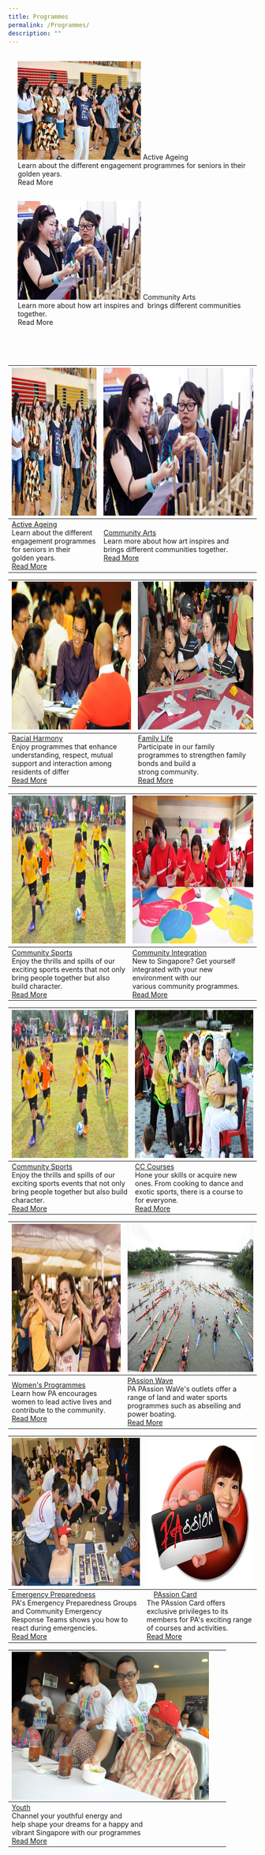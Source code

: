 ```yaml
---
title: Programmes
permalink: /Programmes/
description: ""
---
```

<ul style="display: grid; grid-template-columns: repeat(auto-fit, minmax(228px, 1fr)); gap: 1rem; margin: 2rem 2vw; padding: 0; list-style-type: none;">
  <li>
  <div style="position: relative; display: block; height: 100%;  overflow: hidden; text-decoration: none;">
		<img style="height:200px;width:250px;" src="images/Programmes/main-activeageing_edited.jpg">
		<a href="/our-programmes/Active-Ageing" style="text-decoration:none;">Active Ageing</a><br>
		Learn about the different engagement programmes for seniors in their golden years.<br>
		<a href="/our-programmes/Active-Ageing" style="text-decoration:none;">Read More</a>
      <div style="position: relative; display: flex; align-items: center; gap: 2em; padding: 1em 1em 0;"></div>
    
  </div>
</li>
<li>
  <div style="position: relative; display: block; height: 100%;  overflow: hidden; text-decoration: none;">
    <a href="/volunteer-programmes/it-is-storytime" style="text-decoration:none;">
      <img style="height:200px;width:250px;" src="/images/Programmes/main-racialharmony.jpg">
				<a href="/our-programmes/Community-Arts" style="text-decoration:none;">Community Arts</a><br>
	Learn more about how art inspires and  brings different communities together.<br>
		<a href="/our-programmes/Community-Arts" style="text-decoration:none;">Read More</a>
      <div style="position: relative; display: flex; align-items: center; gap: 2em; padding: 1em 1em 0;"></div>
    </a>
  </div>
</li>
<li>
  <div style="position: relative; display: block; height: 100%;  overflow: hidden; text-decoration: none;">&nbsp;</div>
</li>
</ul>



| <img style="height:300px;width:400px" src="/images/Programmes/main-activeageing_edited.jpg">  |  <img style="height:300px;width:400px" src="/images/Programmes/main-racialharmony.jpg"> | 
| -------- | -------- | 
| [Active Ageing](/our-programmes/Active-Ageing)<br>Learn about the different engagement programmes for seniors in their golden years.  <br> [Read More](/our-programmes/Active-Ageing) |[Community Arts](/our-programmes/Community-Arts)<br>Learn more about how art inspires and  brings different communities together.<br>[Read More](/our-programmes/Community-Arts)| 

| <img style="height:300px;width:400px" src="/images/Programmes/main-communitydialogue_edited.jpg">  |  <img style="height:300px;width:400px" src="/images/Programmes/main-familylife.jpg"> | 
| -------- | -------- | 
| [Racial Harmony](/our-programmes/Racial-Harmony) <br>Enjoy programmes that enhance understanding, respect, mutual support and interaction among residents of differ<br>  [Read More](/our-programmes/Racial-Harmony) |[Family Life](/our-programmes/Family-life)   <br>Participate in our family programmes to strengthen family bonds and build a strong community.<br>[Read More](/our-programmes/Family-Life) | 

|<img style="height:300px;width:400px" src="/images/Programmes/main-communitysports.jpg">  |  <img style="height:300px;width:400px" src="/images/Programmes/main-communityintegration.jpg"> | 
| -------- | -------- | 
| [Community Sports](/our-programmes/Community-Sports)  <br>Enjoy the thrills and spills of our exciting sports events that not only bring people together but also build character. <br>[Read More](/our-programmes/Community-Sports)  |[Community Integration](/our-programmes/Community-Integration)  <br>New to Singapore? Get yourself integrated with your new environment with our various community programmes.<br>[Read More](/our-programmes/Community-Integration) | 

|<img style="height:300px;width:400px" src="/images/Programmes/main-communitysports.jpg">  |  <img style="height:300px;width:400px" src="/images/Programmes/main-cccourses_edited.jpg"> | 
| -------- | -------- | 
| [Community Sports](/our-programmes/Community-Sports)  <br>Enjoy the thrills and spills of our exciting sports events that not only bring people together but also build character. <br>[Read More](/our-programmes/Community-Sports)  | [CC Courses](/our-programmes/CC-Courses/CC-Courses) <br>Hone your skills or acquire new ones. From cooking to dance and exotic sports, there is a course to for everyone.<br>[Read More](/our-programmes/CC-Courses/CC-Courses)  | 


|<img style="height:300px;width:400px" src="/images/Programmes/main-womensprogrammes_edited.jpg">  |  <img style="height:300px;width:400px" src="/images/Programmes/main-waterventure.jpg"> | 
| -------- | -------- | 
| [Women's Programmes](/our-programmes/Womens-Programmes) <br>Learn how PA encourages women to lead active lives and contribute to the community.<br>[Read More](/our-programmes/Womens-Programmes) | [PAssion Wave](/our-programmes/PAssion-Wave/PAssion-WaVe) <br>PA PAssion WaVe's outlets offer a range of land and water sports programmes such as abseiling and power boating. <br>[Read More](/our-programmes/PAssion-Wave/PAssion-WaVe) |



| <img style="height:300px;width:400px" src="/images/Programmes/main-emergencypreparedness_edited.jpg">| <img style="height:300px;width:400px" src="/images/Programmes/main-passioncard.jpg">|
| -------- | -------- | 
 | [Emergency Preparedness](/our-programmes/Emergency-Preparedness)<br>PA's Emergency Preparedness Groups and Community Emergency Response Teams shows you how to react during emergencies.<br>[Read More](/our-programmes/Emergency-Preparedness)     | &emsp;[PAssion Card](/our-programmes/PAssion-Card) <br>The PAssion Card offers exclusive privileges to its members for PA's exciting range of courses and activities.<br>[Read More](/our-programmes/PAssion-Card)    |



| <img style="height:300px;width:400px" align="left" src="/images/Programmes/main-youth_edited.jpg"> | ||
| -------- |--------|--------|
| [Youth](/our-programmes/Youth) <br>Channel your youthful energy and <br>help shape your dreams for a happy and <br>vibrant Singapore with our programmes<br>[Read More](/our-programmes/Youth)   |||